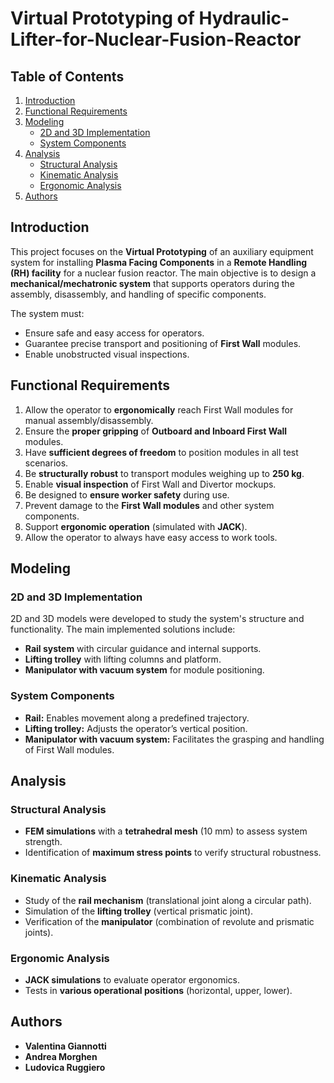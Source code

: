 # Virtual Prototyping of Hydraulic-Lifter-for-Nuclear-Fusion-Reactor 

## Table of Contents
1. [Introduction](#introduction)
2. [Functional Requirements](#functional-requirements)
3. [Modeling](#modeling)
   - [2D and 3D Implementation](#2d-and-3d-implementation)
   - [System Components](#system-components)
4. [Analysis](#analysis)
   - [Structural Analysis](#structural-analysis)
   - [Kinematic Analysis](#kinematic-analysis)
   - [Ergonomic Analysis](#ergonomic-analysis)
6. [Authors](#authors)

## Introduction
This project focuses on the **Virtual Prototyping** of an auxiliary equipment system for installing **Plasma Facing Components** in a **Remote Handling (RH) facility** for a nuclear fusion reactor. The main objective is to design a **mechanical/mechatronic system** that supports operators during the assembly, disassembly, and handling of specific components.

The system must:
- Ensure safe and easy access for operators.
- Guarantee precise transport and positioning of **First Wall** modules.
- Enable unobstructed visual inspections.

## Functional Requirements
1. Allow the operator to **ergonomically** reach First Wall modules for manual assembly/disassembly.
2. Ensure the **proper gripping** of **Outboard and Inboard First Wall** modules.
3. Have **sufficient degrees of freedom** to position modules in all test scenarios.
4. Be **structurally robust** to transport modules weighing up to **250 kg**.
5. Enable **visual inspection** of First Wall and Divertor mockups.
6. Be designed to **ensure worker safety** during use.
7. Prevent damage to the **First Wall modules** and other system components.
8. Support **ergonomic operation** (simulated with **JACK**).
9. Allow the operator to always have easy access to work tools.

## Modeling
### 2D and 3D Implementation
2D and 3D models were developed to study the system's structure and functionality. The main implemented solutions include:
- **Rail system** with circular guidance and internal supports.
- **Lifting trolley** with lifting columns and platform.
- **Manipulator with vacuum system** for module positioning.

### System Components
- **Rail:** Enables movement along a predefined trajectory.
- **Lifting trolley:** Adjusts the operator’s vertical position.
- **Manipulator with vacuum system:** Facilitates the grasping and handling of First Wall modules.

## Analysis
### Structural Analysis
- **FEM simulations** with a **tetrahedral mesh** (10 mm) to assess system strength.
- Identification of **maximum stress points** to verify structural robustness.

### Kinematic Analysis
- Study of the **rail mechanism** (translational joint along a circular path).
- Simulation of the **lifting trolley** (vertical prismatic joint).
- Verification of the **manipulator** (combination of revolute and prismatic joints).

### Ergonomic Analysis
- **JACK simulations** to evaluate operator ergonomics.
- Tests in **various operational positions** (horizontal, upper, lower).

## Authors
- **Valentina Giannotti** 
- **Andrea Morghen** 
- **Ludovica Ruggiero**
